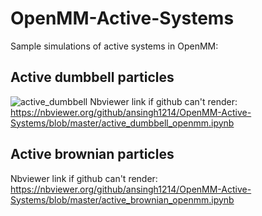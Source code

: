 # OpenMM-Active-Systems
Sample simulations of active systems in OpenMM:

## **Active dumbbell particles**
![active_dumbbell](https://user-images.githubusercontent.com/90282254/153512456-f29f3045-7f14-4907-9394-48ed55b9d2df.gif)
Nbviewer link if github can't render:
https://nbviewer.org/github/ansingh1214/OpenMM-Active-Systems/blob/master/active_dumbbell_openmm.ipynb

## **Active brownian particles**
Nbviewer link if github can't render:
https://nbviewer.org/github/ansingh1214/OpenMM-Active-Systems/blob/master/active_brownian_openmm.ipynb
